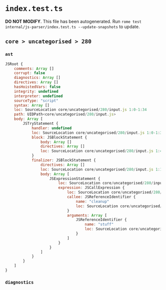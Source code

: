 # `index.test.ts`

**DO NOT MODIFY**. This file has been autogenerated. Run `rome test internal/js-parser/index.test.ts --update-snapshots` to update.

## `core > uncategorised > 280`

### `ast`

```javascript
JSRoot {
	comments: Array []
	corrupt: false
	diagnostics: Array []
	directives: Array []
	hasHoistedVars: false
	integrity: undefined
	interpreter: undefined
	sourceType: "script"
	syntax: Array []
	loc: SourceLocation core/uncategorised/280/input.js 1:0-1:34
	path: UIDPath<core/uncategorised/280/input.js>
	body: Array [
		JSTryStatement {
			handler: undefined
			loc: SourceLocation core/uncategorised/280/input.js 1:0-1:34
			block: JSBlockStatement {
				body: Array []
				directives: Array []
				loc: SourceLocation core/uncategorised/280/input.js 1:4-1:7
			}
			finalizer: JSBlockStatement {
				directives: Array []
				loc: SourceLocation core/uncategorised/280/input.js 1:16-1:34
				body: Array [
					JSExpressionStatement {
						loc: SourceLocation core/uncategorised/280/input.js 1:18-1:32
						expression: JSCallExpression {
							loc: SourceLocation core/uncategorised/280/input.js 1:18-1:32
							callee: JSReferenceIdentifier {
								name: "cleanup"
								loc: SourceLocation core/uncategorised/280/input.js 1:18-1:25 (cleanup)
							}
							arguments: Array [
								JSReferenceIdentifier {
									name: "stuff"
									loc: SourceLocation core/uncategorised/280/input.js 1:26-1:31 (stuff)
								}
							]
						}
					}
				]
			}
		}
	]
}
```

### `diagnostics`

```

```
